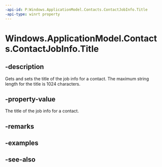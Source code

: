```yaml
---
-api-id: P:Windows.ApplicationModel.Contacts.ContactJobInfo.Title
-api-type: winrt property
---
```


<!-- Property syntax
public string Title { get;  set; }
-->

# Windows.ApplicationModel.Contacts.ContactJobInfo.Title

## -description
Gets and sets the title of the job info for a contact. The maximum string length for the title is 1024 characters.

## -property-value
The title of the job info for a contact.

## -remarks

## -examples

## -see-also
